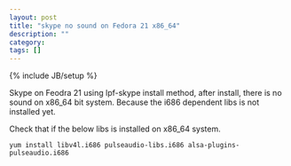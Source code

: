 ```yaml
---
layout: post
title: "skype no sound on Fedora 21 x86_64"
description: ""
category: 
tags: []
---
```

{% include JB/setup %}


Skype on Feodra 21 using lpf-skype install method,
after install, there is no sound on x86_64 bit system.
Because the i686 dependent libs is not installed yet.

Check that if the below libs is installed on x86_64 system.

	yum install libv4l.i686 pulseaudio-libs.i686 alsa-plugins-pulseaudio.i686
